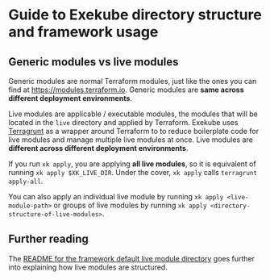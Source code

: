 # Guide to Exekube directory structure and framework usage

## Generic modules vs live modules

Generic modules are normal Terraform modules, just like the ones you can find at <https://modules.terraform.io>. Generic modules are **same across different deployment environments**.

Live modules are applicable / executable modules, the modules that will be located in the `live` directory and applied by Terraform. Exekube uses [Terragrunt](/) as a wrapper around Terraform to to reduce boilerplate code for live modules and manage multiple live modules at once. Live modules are **different across different deployment environments**.

If you run `xk apply`, you are applying **all live modules**, so it is equivalent of running `xk apply $XK_LIVE_DIR`. Under the cover, `xk apply` calls `terragrunt apply-all`.

You can also apply an individual live module by running `xk apply <live-module-path>` or groups of live modules by running `xk apply <directory-structure-of-live-modules>`.

## Further reading

The [README for the framework default live module directory](https://github.com/ilyasotkov/exekube/tree/develop/live) goes further into explaining how live modules are structured.

